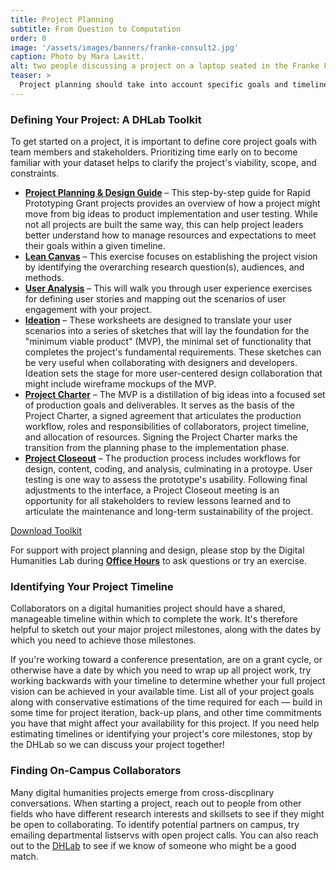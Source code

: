 ```yaml
---
title: Project Planning
subtitle: From Question to Computation
order: 0
image: '/assets/images/banners/franke-consult2.jpg'
caption: Photo by Mara Lavitt.
alt: two people discussing a project on a laptop seated in the Franke Family Digital Humanities Laboratory
teaser: >
  Project planning should take into account specific goals and timelines. This section provides strategies for articulating these goals and for incorporating user experience design into your project workflow.
---
```


### Defining Your Project: A DHLab Toolkit

To get started on a project, it is important to define core project goals with team members and stakeholders. Prioritizing time early on to become familiar with your dataset helps to clarify the project's viability, scope, and constraints. 

<ul>
  <li>
    <a href='{{site.baseurl}}/assets/docs/DH-ProjectPlanning.pdf' target='_blank'><b>Project Planning & Design Guide</b></a> – This step-by-step guide for Rapid Prototyping Grant projects provides an overview of how a project might move from big ideas to product implementation and user testing. While not all projects are built the same way, this can help project leaders better understand how to manage resources and expectations to meet their goals within a given timeline.<br>
  </li>
  <li>
    <a href='{{site.baseurl}}/assets/docs/DH-LeanCanvas.pdf' target='_blank'><b>Lean Canvas</b></a> – This exercise focuses on establishing the project vision by identifying the overarching research question(s), audiences, and methods.<br>
  </li>
  <li>
    <a href='{{site.baseurl}}/assets/docs/DH-User-Analysis.pdf' target='_blank'><b>User Analysis</b></a> – This will walk you through user experience exercises for defining user stories and mapping out the scenarios of user engagement with your project.<br>
  </li>
  <li>
    <a href='{{site.baseurl}}/assets/docs/DH-Ideation.pdf' target='_blank'><b>Ideation</b></a> – These worksheets are designed to translate your user scenarios into a series of sketches that will lay the foundation for the "minimum viable product" (MVP), the minimal set of functionality that completes the project's fundamental requirements. These sketches can be very useful when collaborating with designers and developers. Ideation sets the stage for more user-centered design collaboration that might include wireframe mockups of the MVP.<br>
  </li>
  <li>
    <a href='{{site.baseurl}}/assets/docs/ProjectCharter-RPG.pdf' target='_blank'><b>Project Charter</b></a> – The MVP is a distillation of big ideas into a focused set of production goals and deliverables. It serves as the basis of the Project Charter, a signed agreement that articulates the production workflow, roles and responsibilities of collaborators, project timeline, and allocation of resources. Signing the Project Charter marks the transition from the planning phase to the implementation phase.<br>
  </li>
  <li>
    <a href='{{site.baseurl}}/assets/docs/Project-Close.pdf' target='_blank'><b>Project Closeout</b></a> – The production process includes workflows for design, content, coding, and analysis, culminating in a protoype. User testing is one way to assess the prototype's usability. Following final adjustments to the interface, a Project Closeout meeting is an opportunity for all stakeholders to review lessons learned and to articulate the maintenance and long-term sustainability of the project.
  </li>
</ul>
<a href='{{ site.baseurl }}/assets/docs/DH-Project-Toolkit.pdf'
      class='color-button' target='_blank'>Download Toolkit</a>

For support with project planning and design, please stop by the Digital Humanities Lab during <a href='{{site.baseurl}}/resources/office-hours.html' target='_blank'><b>Office Hours</b></a> to ask questions or try an exercise.


### Identifying Your Project Timeline

Collaborators on a digital humanities project should have a shared, manageable timeline within which to complete the work. It's therefore helpful to sketch out your major project milestones, along with the dates by which you need to achieve those milestones. 

If you're working toward a conference presentation, are on a grant cycle, or otherwise have a date by which you need to wrap up all project work, try working backwards with your timeline to determine whether your full project vision can be achieved in your available time. List all of your project goals along with conservative estimations of the time required for each — build in some time for project iteration, back-up plans, and other time commitments you have that might affect your availability for this project. If you need help estimating timelines or identifying your project's core milestones, stop by the DHLab so we can discuss your project together!


### Finding On-Campus Collaborators

Many digital humanities projects emerge from cross-discplinary conversations. When starting a project, reach out to people from other fields who have different research interests and skillsets to see if they might be open to collaborating. To identify potential partners on campus, try emailing departmental listservs with open project calls. You can also reach out to the [DHLab](mailto:dhlab@yale.edu) to see if we know of someone who might be a good match.